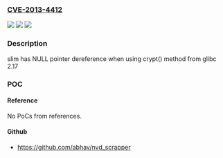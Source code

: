 ### [CVE-2013-4412](https://cve.mitre.org/cgi-bin/cvename.cgi?name=CVE-2013-4412)
![](https://img.shields.io/static/v1?label=Product&message=slim&color=blue)
![](https://img.shields.io/static/v1?label=Version&message=%3C%201.3.6%20&color=brightgreen)
![](https://img.shields.io/static/v1?label=Vulnerability&message=ptr%20dereference&color=brightgreen)

### Description

slim has NULL pointer dereference when using crypt() method from glibc 2.17

### POC

#### Reference
No PoCs from references.

#### Github
- https://github.com/abhav/nvd_scrapper

